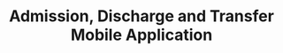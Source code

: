---
about: To develop a realtime ADT management application to help clinical and admin
  staff complete ADT in a timely and accurate way with the user of barcoding technologies
  and mobile development application tools. The application has been designed and
  built to align with modern protocols such as FHIR.
hackday: 21-birmingham
summary: 'Our pitch was to focus on the issues experienced around  the management
  of ADT in NHS organisations. These include lack of visibility of realtime activity,
  data quality issues and training barriers for cumbersome legacy applications. '
team:
- Portsmouth Hospitals NHS Trust
- The Hillingdon Hospitals NHS Foundation Trust
- OutSystems
title: Admission, Discharge and Transfer Mobile Application
---